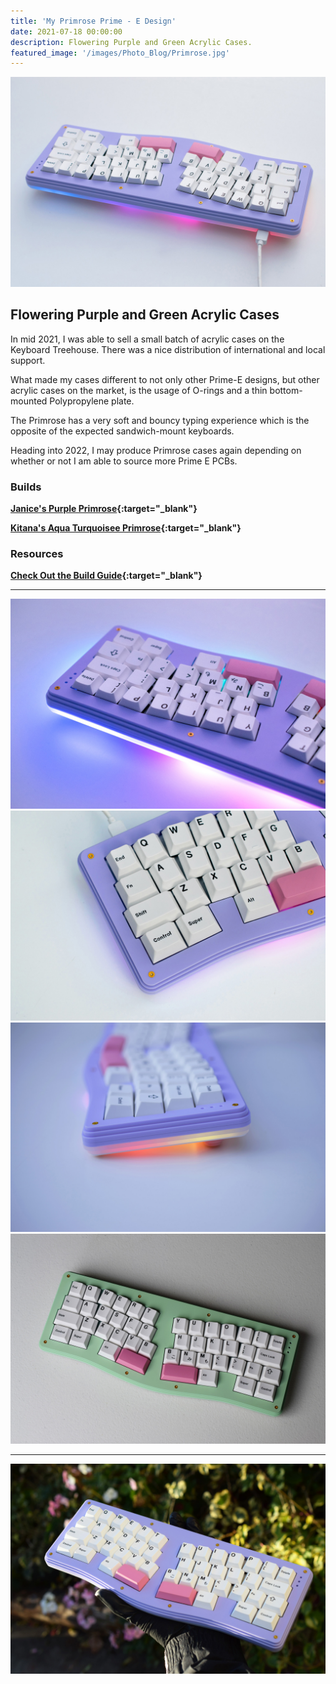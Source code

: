 ```yaml
---
title: 'My Primrose Prime - E Design'
date: 2021-07-18 00:00:00
description: Flowering Purple and Green Acrylic Cases.
featured_image: '/images/Photo_Blog/Primrose.jpg'
---
```


<div class="gallery" data-columns="1">
	<img src="/images/Photo_Blog/Primrose.jpg">
</div>

## Flowering Purple and Green Acrylic Cases 

In mid 2021, I was able to sell a small batch of acrylic cases on the Keyboard Treehouse. There was a nice distribution of international and local support. 

What made my cases different to not only other Prime-E designs, but other acrylic cases on the market, is the usage of O-rings and a thin bottom-mounted Polypropylene plate. 

The Primrose has a very soft and bouncy typing experience which is the opposite of the expected sandwich-mount keyboards. 

Heading into 2022, I may produce Primrose cases again depending on whether or not I am able to source more Prime E PCBs.

### Builds ###

**[Janice's Purple Primrose](https://www.instagram.com/p/CTX8GpABmKw/?utm_source=ig_web_copy_link){:target="_blank"}**

**[Kitana's Aqua Turquoisee Primrose](https://www.instagram.com/p/CSKJ6FhlPJK/?utm_source=ig_web_copy_link){:target="_blank"}**

### Resources ###

**[Check Out the Build Guide](https://imgur.com/a/8xcUxJ0){:target="_blank"}**


---

<div class="gallery" data-columns="2">
	<img src="/images/Photo_Blog/Primrose2.jpg">
	<img src="/images/Photo_Blog/Primrose3.jpg">
	<img src="/images/Photo_Blog/Primrose6.jpg">
	<img src="/images/Photo_Blog/Primrose4.jpg">
</div>

---

<div class="gallery" data-columns="1">
	<img src="/images/Photo_Blog/Primrose5.jpg">
</div>

